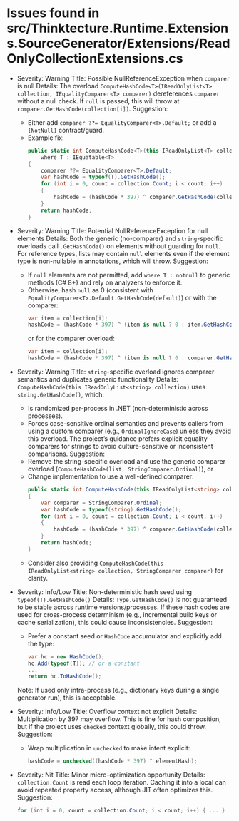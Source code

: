 # Issues found in src/Thinktecture.Runtime.Extensions.SourceGenerator/Extensions/ReadOnlyCollectionExtensions.cs

- Severity: Warning
  Title: Possible NullReferenceException when `comparer` is null
  Details: The overload `ComputeHashCode<T>(IReadOnlyList<T> collection, IEqualityComparer<T> comparer)` dereferences `comparer` without a null check. If `null` is passed, this will throw at `comparer.GetHashCode(collection[i])`.
  Suggestion:
  - Either add `comparer ??= EqualityComparer<T>.Default;` or add a `[NotNull]` contract/guard.
  - Example fix:
    ```csharp
    public static int ComputeHashCode<T>(this IReadOnlyList<T> collection, IEqualityComparer<T>? comparer)
        where T : IEquatable<T>
    {
        comparer ??= EqualityComparer<T>.Default;
        var hashCode = typeof(T).GetHashCode();
        for (int i = 0, count = collection.Count; i < count; i++)
        {
            hashCode = (hashCode * 397) ^ comparer.GetHashCode(collection[i]);
        }
        return hashCode;
    }
    ```

- Severity: Warning
  Title: Potential NullReferenceException for null elements
  Details: Both the generic (no-comparer) and `string`-specific overloads call `.GetHashCode()` on elements without guarding for `null`. For reference types, lists may contain `null` elements even if the element type is non-nullable in annotations, which will throw.
  Suggestion:
  - If `null` elements are not permitted, add `where T : notnull` to generic methods (C# 8+) and rely on analyzers to enforce it.
  - Otherwise, hash `null` as 0 (consistent with `EqualityComparer<T>.Default.GetHashCode(default)`) or with the comparer:
    ```csharp
    var item = collection[i];
    hashCode = (hashCode * 397) ^ (item is null ? 0 : item.GetHashCode());
    ```
    or for the comparer overload:
    ```csharp
    var item = collection[i];
    hashCode = (hashCode * 397) ^ (item is null ? 0 : comparer.GetHashCode(item));
    ```

- Severity: Warning
  Title: `string`-specific overload ignores comparer semantics and duplicates generic functionality
  Details: `ComputeHashCode(this IReadOnlyList<string> collection)` uses `string.GetHashCode()`, which:
  - Is randomized per-process in .NET (non-deterministic across processes).
  - Forces case-sensitive ordinal semantics and prevents callers from using a custom comparer (e.g., `OrdinalIgnoreCase`) unless they avoid this overload.
  The project’s guidance prefers explicit equality comparers for strings to avoid culture-sensitive or inconsistent comparisons.
  Suggestion:
  - Remove the string-specific overload and use the generic comparer overload (`ComputeHashCode(list, StringComparer.Ordinal)`), or
  - Change implementation to use a well-defined comparer:
    ```csharp
    public static int ComputeHashCode(this IReadOnlyList<string> collection)
    {
        var comparer = StringComparer.Ordinal;
        var hashCode = typeof(string).GetHashCode();
        for (int i = 0, count = collection.Count; i < count; i++)
        {
            hashCode = (hashCode * 397) ^ comparer.GetHashCode(collection[i]);
        }
        return hashCode;
    }
    ```
  - Consider also providing `ComputeHashCode(this IReadOnlyList<string> collection, StringComparer comparer)` for clarity.

- Severity: Info/Low
  Title: Non-deterministic hash seed using `typeof(T).GetHashCode()`
  Details: `Type.GetHashCode()` is not guaranteed to be stable across runtime versions/processes. If these hash codes are used for cross-process determinism (e.g., incremental build keys or cache serialization), this could cause inconsistencies.
  Suggestion:
  - Prefer a constant seed or `HashCode` accumulator and explicitly add the type:
    ```csharp
    var hc = new HashCode();
    hc.Add(typeof(T)); // or a constant
    ...
    return hc.ToHashCode();
    ```
  Note: If used only intra-process (e.g., dictionary keys during a single generator run), this is acceptable.

- Severity: Info/Low
  Title: Overflow context not explicit
  Details: Multiplication by 397 may overflow. This is fine for hash composition, but if the project uses `checked` context globally, this could throw.
  Suggestion:
  - Wrap multiplication in `unchecked` to make intent explicit:
    ```csharp
    hashCode = unchecked((hashCode * 397) ^ elementHash);
    ```

- Severity: Nit
  Title: Minor micro-optimization opportunity
  Details: `collection.Count` is read each loop iteration. Caching it into a local can avoid repeated property access, although JIT often optimizes this.
  Suggestion:
  ```csharp
  for (int i = 0, count = collection.Count; i < count; i++) { ... }
